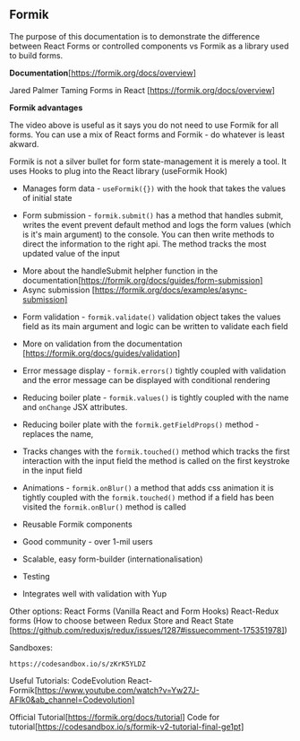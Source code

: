 ## Formik 

The purpose of this documentation is to demonstrate the difference between React Forms or controlled components vs Formik as a library used to build forms.

__Documentation__[https://formik.org/docs/overview]

Jared Palmer Taming Forms in React [https://formik.org/docs/overview]

__Formik advantages__

The video above is useful as it says you do not need to use Formik for all forms. You can use a mix of React forms and Formik - do whatever is least akward.

Formik is not a silver bullet for form state-management it is merely a tool. It uses Hooks to plug into the React library (useFormik Hook)

- Manages form data - ```useFormik({})``` with the hook that takes the values of initial state 

- Form submission - ```formik.submit()``` has a method that handles submit, writes the event prevent default method and logs the form values (which is it's main argument) to the console. You can then write methods to direct the information to the right api. The method tracks the most updated value of the input
* More about the handleSubmit helpher function in the documentation[https://formik.org/docs/guides/form-submission]
* Async submission [https://formik.org/docs/examples/async-submission]

- Form validation - ```formik.validate()``` validation object takes the values field as its main argument and logic can be written to validate each field
* More on validation from the documentation [https://formik.org/docs/guides/validation]

- Error message display - ```formik.errors()``` tightly coupled with validation and the error message can be displayed with conditional rendering

- Reducing boiler plate - ```formik.values()``` is tightly coupled with the name and ```onChange``` JSX attributes.

- Reducing boiler plate with the ```formik.getFieldProps()``` method - replaces the name, 

- Tracks changes with the ```formik.touched()``` method which tracks the first interaction with the input field the method is called on the first keystroke in the input field

- Animations - ```formik.onBlur()``` a method that adds css animation it is tightly coupled with the ```formik.touched()``` method if a field has been visited the ```formik.onBlur()``` method is called

- Reusable Formik components
- Good community - over 1-mil users
- Scalable, easy form-builder (internationalisation)
- Testing
- Integrates well with validation with Yup

Other options:
React Forms (Vanilla React and Form Hooks)
React-Redux forms (How to choose between Redux Store and React State [https://github.com/reduxjs/redux/issues/1287#issuecomment-175351978])


Sandboxes:

```
https://codesandbox.io/s/zKrK5YLDZ
```

Useful Tutorials:
CodeEvolution React-Formik[https://www.youtube.com/watch?v=Yw27J-AFlk0&ab_channel=Codevolution]

Official Tutorial[https://formik.org/docs/tutorial]
Code for tutorial[https://codesandbox.io/s/formik-v2-tutorial-final-ge1pt]